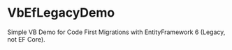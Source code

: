 # VbEfLegacyDemo
Simple VB Demo for Code First Migrations with EntityFramework 6 (Legacy, not EF Core).
